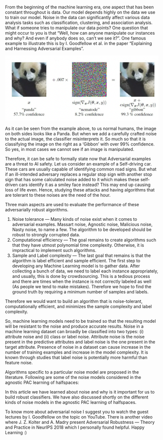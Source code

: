 <p>From the beginning of the machine learning era, one aspect that has been constant throughout is data. Our model depends highly on the data we use to train our model. Noise in the data can significantly affect various data analysis tasks such as classification, clustering, and association analysis. What if someone tries to manipulate our data points? One question that might occur to you is that “Well, how can anyone manipulate our instances and why? And even if anybody does so, can’t we see it?”. One famous example to illustrate this is by I. Goodfellow et al. in the paper “Explaining and Harnessing Adversarial Examples”.</p>

![Example](/assets/images/Adversarial_Panda_example.png)

<p>As it can be seen from the example above, to us normal humans, the image on both sides looks like a Panda. But when we add a carefully crafted noise to the actual image, the classifier misinterprets it. So much so that it is classifying the image on the right as a ‘Gibbon’ with over 99% confidence. So yes, in most cases we cannot see if an image is manipulated.</p>

<p>Therefore, it can be safe to formally state now that Adversarial examples are a threat to AI safety. Let us consider an example of a Self-driving car. These cars are usually capable of identifying common road signs. But what if an ill-intended adversary replaces a regular stop sign with another stop sign that has some calculated noise added to it which makes these self-driven cars identify it as a smiley face instead? This may end up causing loss of life even. Hence, studying these attacks and having algorithms that are tolerant to these noises are the need of the hour.</p>

<p>Three main aspects are used to evaluate the performance of these adversarially robust algorithms.</p>

1. Noise tolerance — Many kinds of noise exist when it comes to adversarial examples. Massart noise, Agnostic noise, Malicious noise, Nasty noise, to name a few. The algorithm to be developed should be robust to strongly corrupted data.
2. Computational efficiency — The goal remains to create algorithms such that they have utmost polynomial time complexity. Otherwise, it is impractical to implement such algorithms.
3. Sample and Label complexity — The last goal that remains is that the algorithm is label efficient and sample efficient. The first step to developing any Machine Learning model is to gather data. After collecting a bunch of data, we need to label each instance appropriately, and usually, this is done by crowdsourcing. This is a tedious process and there are times when the instance is not correctly labeled as well (As people we tend to make mistakes). Therefore we hope to find the ground truth by requiring a minimum number of samples and labels.

<p>Therefore we would want to build an algorithm that is noise-tolerant, computationally efficient, and minimizes the sample complexity and label complexity.
</p>

<p>So, machine learning models need to be trained so that the resulting model will be resistant to the noise and produce accurate results. Noise in a machine learning dataset can broadly be classified into two types: (i) attribute noise and (ii) class or label noise. Attribute noise is the noise present in the predictive attributes and label noise is the one present in the target attribute. Presence of noise in a dataset can cause increase in the number of training examples and increase in the model complexity. It is known through studies that label noise is potentially more harmful than feature noise.</p>

<p>Algorithms specific to a particular noise model are proposed in the literature. Following are some of the noise models considered in the agnostic PAC learning of halfspaces:
</p>

<p>In this article we have learned about noise and why is it important for us to build robust classifiers. We have also discussed shortly on the different kinds of noise models in the agnostic PAC learning of halfspaces.</p>

<p>To know more about adversarial noise I suggest you to watch the guest lectures by I. Goodfellow on the topic on YouTube. There is another video where J. Z. Kolter and A. Madry present Adversarial Robustness — Theory and Practice in NeurIPS 2018 which I personally found helpful. Happy Learning :)</p> 
